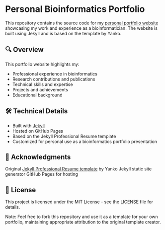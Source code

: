 # Personal Bioinformatics Portfolio

This repository contains the source code for my [personal portfolio website](https://justalilibit.github.io/) showcasing my work and experience as a bioinformatician. The website is built using Jekyll and is based on the  template by Yanko.

## 🔍 Overview

This portfolio website highlights my:
- Professional experience in bioinformatics
- Research contributions and publications
- Technical skills and expertise
- Projects and achievements
- Educational background

## 🛠️ Technical Details

- Built with [Jekyll](https://jekyllrb.com/)
- Hosted on GitHub Pages
- Based on the Jekyll Professional Resume template
- Customized for personal use as a bioinformatics portfolio presentation


## 🙏 Acknowledgments

Original [Jekyll Professional Resume template](https://github.com/byanko55/jekyll-professional-resume) by Yanko
Jekyll static site generator
GitHub Pages for hosting


## 📄 License
This project is licensed under the MIT License - see the LICENSE file for details.


Note: Feel free to fork this repository and use it as a template for your own portfolio, maintaining appropriate attribution to the original template creator.